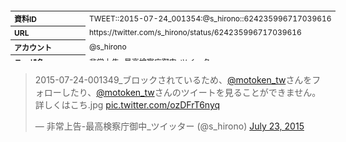 <table style="font-size: 9pt; width: 610px; margin-bottom: 20px; height: 80px;">
<tbody>
    <tr>
        <th align=left>資料ID</th>
        <td align=left>TWEET::2015-07-24_001354:@s_hirono::624235996717039616</td>
    </tr>
    <tr>
        <th align=left>URL</th>
        <td align=left>https://twitter.com/s_hirono/status/624235996717039616</td>
    </tr>
    <tr>
        <th align=left>アカウント</th>
        <td align=left>@s_hirono</td>
    </tr>
    <tr>
        <th align=left>ユーザ名</th>
        <td align=left>非常上告-最高検察庁御中_ツイッター</td>
    </tr>
    <tr>
        <th align=left>ツイートの記録日時</th>
        <td align=left>created_at 2022-08-24_1436</td>
    </tr>
</tbody>
</table>
<blockquote class="twitter-tweet" data-width="450"  data-lang="ja"><p lang="ja" dir="ltr">2015-07-24-001349_ブロックされているため、<a href="https://twitter.com/motoken_tw?ref_src=twsrc%5Etfw">@motoken_tw</a>さんをフォローしたり、<a href="https://twitter.com/motoken_tw?ref_src=twsrc%5Etfw">@motoken_tw</a>さんのツイートを見ることができません。詳しくはこち.jpg <a href="http://t.co/ozDFrT6nyq">pic.twitter.com/ozDFrT6nyq</a></p>&mdash; 非常上告-最高検察庁御中_ツイッター (@s_hirono) <a href="https://twitter.com/s_hirono/status/624235996717039616?ref_src=twsrc%5Etfw">July 23, 2015</a></blockquote>
<script async src="https://platform.twitter.com/widgets.js" charset="utf-8"></script>


